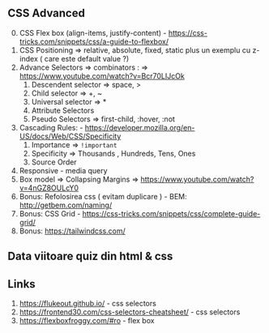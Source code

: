 ## CSS Advanced
0. CSS Flex box (align-items,  justify-content) - https://css-tricks.com/snippets/css/a-guide-to-flexbox/
1. CSS Positioning => relative, absolute, fixed, static plus un exemplu cu z-index ( care este default value ?)
2. Advance Selectors => combinators : => https://www.youtube.com/watch?v=Bcr70LIJcOk
    1. Descendent selector => space, >
    2. Child selector => +, ~
    3. Universal selector => *
    4. Attribute Selectors
    5. Pseudo Selectors => first-child, :hover, :not
3. Cascading Rules: - https://developer.mozilla.org/en-US/docs/Web/CSS/Specificity
    1. Importance => `!important`
    2. Specificity => Thousands , Hundreds, Tens, Ones
    3. Source Order
4. Responsive - media query
5. Box model => Collapsing Margins => https://www.youtube.com/watch?v=4nGZ8OULcY0
6. Bonus: Refolosirea css ( evitam duplicare ) - BEM: http://getbem.com/naming/
7. Bonus: CSS Grid - https://css-tricks.com/snippets/css/complete-guide-grid/
8. Bonus: https://tailwindcss.com/

## Data viitoare quiz din html & css

## Links
1. https://flukeout.github.io/ - css selectors
2. https://frontend30.com/css-selectors-cheatsheet/ - css selectors
3. https://flexboxfroggy.com/#ro - flex box